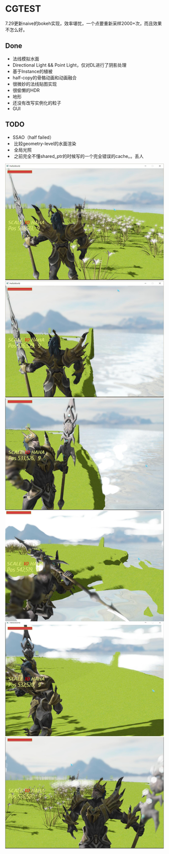 # CGTEST

7.29更新naive的bokeh实现，效率堪忧，一个点要重新采样2000+次，而且效果不怎么好。

## Done
- 法线模拟水面
- Directional Light && Point Light，仅对DL进行了阴影处理
- 基于Instance的植被
- half-copy的骨骼动画和动画融合
- 很微妙的法线贴图实现
- 很偷懒的HDR
- 地形
- 还没有改写实例化的粒子
- GUI

## TODO
-  SSAO（half failed）
-  比较geometry-level的水面渲染
-  全局光照
-  之前完全不懂shared_ptr的时候写的一个完全错误的cache。。丢人

![image](./Pic/bloomFlower.jpg)
![image](./Pic/bloomWater.jpg)
![image](./Pic/bokeh1.jpg)
![image](./Pic/bokeh2.jpg)
![image](./Pic/bokeh3.jpg)
![image](./Pic/bokeh4.jpg)
